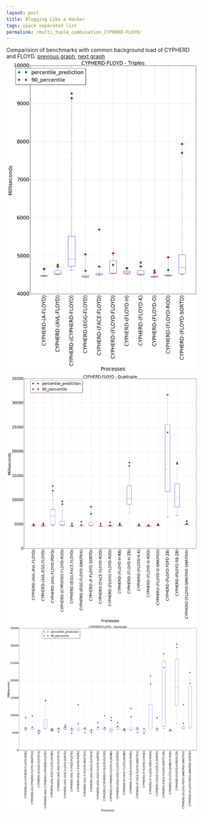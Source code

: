 ```yaml
---
layout: post
title: Blogging Like a Hacker
tags: space separated list
permalink: /multi_tuple_combination_CYPHERD-FLOYD/
---
```


Comparision of benchmarks with common background load of CYPHERD and FLOYD.
[previous graph](../multi_tuple_combination_CYPHERD-FACE/), [next graph](../multi_tuple_combination_CYPHERD-F/)
<img src="./images/triple/CYPHERD/CYPHERD-FLOYD_box.png" alt="graph figure"><img src="./images/quadruple/CYPHERD/CYPHERD-FLOYD_box.png" alt="graph figure"><img src="./images/quintuple/CYPHERD/CYPHERD-FLOYD_box.png" alt="graph figure">